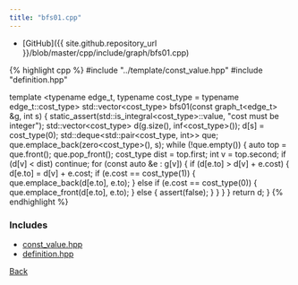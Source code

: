 ```yaml
---
title: "bfs01.cpp"
---
```


- [GitHub]({{ site.github.repository_url }}/blob/master/cpp/include/graph/bfs01.cpp)

{% highlight cpp %}
#include "../template/const_value.hpp"
#include "definition.hpp"

template <typename edge_t, typename cost_type = typename edge_t::cost_type>
std::vector<cost_type> bfs01(const graph_t<edge_t> &g, int s) {
  static_assert(std::is_integral<cost_type>::value, "cost must be integer");
  std::vector<cost_type> d(g.size(), inf<cost_type>());
  d[s] = cost_type(0);
  std::deque<std::pair<cost_type, int>> que;
  que.emplace_back(zero<cost_type>(), s);
  while (!que.empty()) {
    auto top = que.front();
    que.pop_front();
    cost_type dist = top.first;
    int v = top.second;
    if (d[v] < dist) continue;
    for (const auto &e : g[v]) {
      if (d[e.to] > d[v] + e.cost) {
        d[e.to] = d[v] + e.cost;
        if (e.cost == cost_type(1)) {
          que.emplace_back(d[e.to], e.to);
        }
        else if (e.cost == cost_type(0)) {
          que.emplace_front(d[e.to], e.to);
        }
        else {
          assert(false);
        }
      }
    }
  }
  return d;
}
{% endhighlight %}

### Includes

- [const_value.hpp](../template/const_value)
- [definition.hpp](definition)

[Back](../..)
